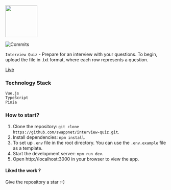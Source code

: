 <img align='center' src="public/favicon.ico" width="100px">

![Commits](https://img.shields.io/github/commit-activity/m/swappnet/interview-quiz)

`Interview Quiz` - Prepare for an interview with your questions.
To begin, upload the file in .txt format, where each row represents a question.

[Live](https://interview-quiz-swappnet.vercel.app/)


### Technology Stack

    Vue.js
    TypeScript
    Pinia

### How to start?

1.  Clone the repository: `git clone https://github.com/swappnet/interview-quiz.git`.
2.  Install dependencies: `npm install`.
3.  To set up `.env` file in the root directory. You can use the `.env.example` file as a template.
4.  Start the development server: `npm run dev`.
5.  Open http://localhost:3000 in your browser to view the app.

<h4>Liked the work ?</h4>
Give the repository a star :-)
